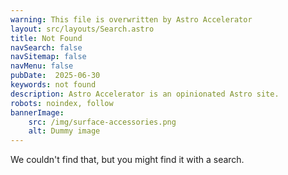 ```yaml
---
warning: This file is overwritten by Astro Accelerator
layout: src/layouts/Search.astro
title: Not Found
navSearch: false
navSitemap: false
navMenu: false
pubDate:  2025-06-30
keywords: not found
description: Astro Accelerator is an opinionated Astro site.
robots: noindex, follow
bannerImage:
    src: /img/surface-accessories.png
    alt: Dummy image
---
```


We couldn't find that, but you might find it with a search.

<script>
    {
        const currentUrl = window.location.href;
        const lowerCaseUrl = currentUrl.toLowerCase();
        if (currentUrl != lowerCaseUrl) {
            location.replace(lowerCaseUrl);
        }
    }
</script>
